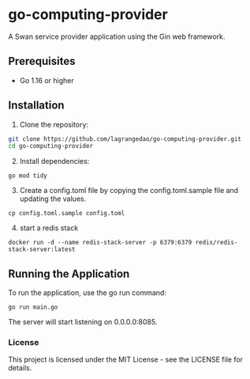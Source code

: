 # go-computing-provider

A Swan service provider application using the Gin web framework.

## Prerequisites

- Go 1.16 or higher

## Installation

1. Clone the repository:

```bash
git clone https://github.com/lagrangedao/go-computing-provider.git
cd go-computing-provider
```

2. Install dependencies:

```shell
go mod tidy
```

3. Create a config.toml file by copying the config.toml.sample file and updating the values.

```shell
cp config.toml.sample config.toml
```
4. start a redis stack

```shell
docker run -d --name redis-stack-server -p 6379:6379 redis/redis-stack-server:latest
```
## Running the Application

To run the application, use the go run command:

```shell
go run main.go
```

The server will start listening on 0.0.0.0:8085.

### License

This project is licensed under the MIT License - see the LICENSE file for details.
